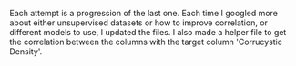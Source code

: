 Each attempt is a progression of the last one. Each time I googled more about either unsupervised datasets or how to improve correlation, or different models to use, I updated the files.
I also made a helper file to get the correlation between the columns with the target column 'Corrucystic Density'.
